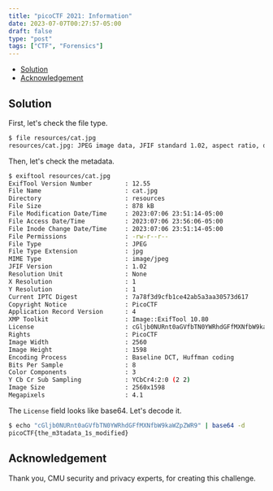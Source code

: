 ```yaml
---
title: "picoCTF 2021: Information"
date: 2023-07-07T00:27:57-05:00
draft: false
type: "post"
tags: ["CTF", "Forensics"]
---
```


- [Solution](#solution)
- [Acknowledgement](#acknowledgement)

## Solution

First, let's check the file type.

```sh
$ file resources/cat.jpg 
resources/cat.jpg: JPEG image data, JFIF standard 1.02, aspect ratio, density 1x1, segment length 16, baseline, precision 8, 2560x1598, components 3
```

Then, let's check the metadata.

```sh
$ exiftool resources/cat.jpg 
ExifTool Version Number         : 12.55
File Name                       : cat.jpg
Directory                       : resources
File Size                       : 878 kB
File Modification Date/Time     : 2023:07:06 23:51:14-05:00
File Access Date/Time           : 2023:07:06 23:56:06-05:00
File Inode Change Date/Time     : 2023:07:06 23:51:14-05:00
File Permissions                : -rw-r--r--
File Type                       : JPEG
File Type Extension             : jpg
MIME Type                       : image/jpeg
JFIF Version                    : 1.02
Resolution Unit                 : None
X Resolution                    : 1
Y Resolution                    : 1
Current IPTC Digest             : 7a78f3d9cfb1ce42ab5a3aa30573d617
Copyright Notice                : PicoCTF
Application Record Version      : 4
XMP Toolkit                     : Image::ExifTool 10.80
License                         : cGljb0NURnt0aGVfbTN0YWRhdGFfMXNfbW9kaWZpZWR9
Rights                          : PicoCTF
Image Width                     : 2560
Image Height                    : 1598
Encoding Process                : Baseline DCT, Huffman coding
Bits Per Sample                 : 8
Color Components                : 3
Y Cb Cr Sub Sampling            : YCbCr4:2:0 (2 2)
Image Size                      : 2560x1598
Megapixels                      : 4.1
```

The `License` field looks like base64. Let's decode it.

```sh
$ echo "cGljb0NURnt0aGVfbTN0YWRhdGFfMXNfbW9kaWZpZWR9" | base64 -d
picoCTF{the_m3tadata_1s_modified}
```

## Acknowledgement

Thank you, CMU security and privacy experts, for creating this challenge.
